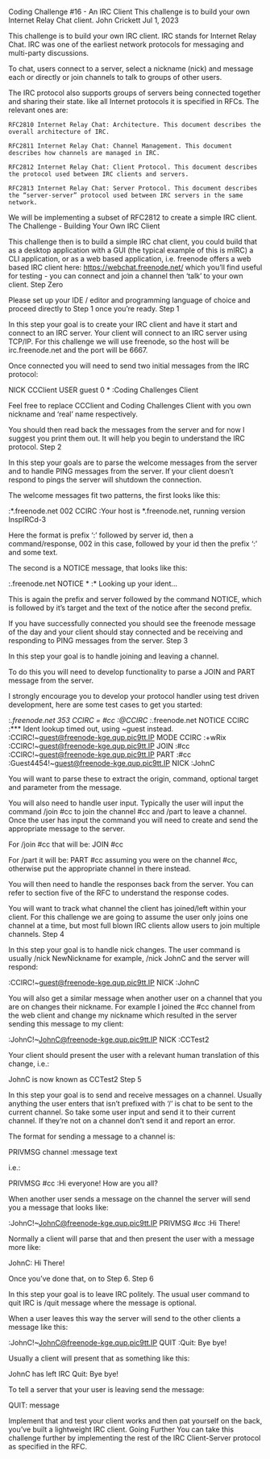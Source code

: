 Coding Challenge #16 - An IRC Client
This challenge is to build your own Internet Relay Chat client.
John Crickett
Jul 1, 2023

This challenge is to build your own IRC client. IRC stands for Internet Relay Chat. IRC was one of the earliest network protocols for messaging and multi-party discussions.

To chat, users connect to a server, select a nickname (nick) and message each or directly or join channels to talk to groups of other users.

The IRC protocol also supports groups of servers being connected together and sharing their state. like all Internet protocols it is specified in RFCs. The relevant ones are:

    RFC2810 Internet Relay Chat: Architecture. This document describes the overall architecture of IRC.

    RFC2811 Internet Relay Chat: Channel Management. This document describes how channels are managed in IRC.

    RFC2812 Internet Relay Chat: Client Protocol. This document describes the protocol used between IRC clients and servers.

    RFC2813 Internet Relay Chat: Server Protocol. This document describes the “server-server” protocol used between IRC servers in the same network.

We will be implementing a subset of RFC2812 to create a simple IRC client.
The Challenge - Building Your Own IRC Client

This challenge then is to build a simple IRC chat client, you could build that as a desktop application with a GUI (the typical example of this is mIRC) a CLI application, or as a web based application, i.e. freenode offers a web based IRC client here: https://webchat.freenode.net/ which you’ll find useful for testing - you can connect and join a channel then ‘talk’ to your own client.
Step Zero

Please set up your IDE / editor and programming language of choice and proceed directly to Step 1 once you’re ready.
Step 1

In this step your goal is to create your IRC client and have it start and connect to an IRC server. Your client will connect to an IRC server using TCP/IP. For this challenge we will use freenode, so the host will be irc.freenode.net and the port will be 6667.

Once connected you will need to send two initial messages from the IRC protocol:

NICK CCClient
USER guest 0 * :Coding Challenges Client

Feel free to replace CCClient and Coding Challenges Client with you own nickname and ‘real’ name respectively.

You should then read back the messages from the server and for now I suggest you print them out. It will help you begin to understand the IRC protocol.
Step 2

In this step your goals are to parse the welcome messages from the server and to handle PING messages from the server. If your client doesn’t respond to pings the server will shutdown the connection.

The welcome messages fit two patterns, the first looks like this:

:*.freenode.net 002 CCIRC :Your host is *.freenode.net, running version InspIRCd-3

Here the format is prefix ‘:’ followed by server id, then a command/response, 002 in this case, followed by your id then the prefix ‘:’ and some text.

The second is a NOTICE message, that looks like this:

:.freenode.net NOTICE * :* Looking up your ident...

This is again the prefix and server followed by the command NOTICE, which is followed by it’s target and the text of the notice after the second prefix.

If you have successfully connected you should see the freenode message of the day and your client should stay connected and be receiving and responding to PING messages from the server.
Step 3

In this step your goal is to handle joining and leaving a channel.

To do this you will need to develop functionality to parse a JOIN and PART message from the server.

I strongly encourage you to develop your protocol handler using test driven development, here are some test cases to get you started:

:*.freenode.net 353 CCIRC = #cc :@CCIRC
:*.freenode.net NOTICE CCIRC :*** Ident lookup timed out, using ~guest instead.
:CCIRC!~guest@freenode-kge.qup.pic9tt.IP MODE CCIRC :+wRix
:CCIRC!~guest@freenode-kge.qup.pic9tt.IP JOIN :#cc
:CCIRC!~guest@freenode-kge.qup.pic9tt.IP PART :#cc
:Guest4454!~guest@freenode-kge.qup.pic9tt.IP NICK :JohnC

You will want to parse these to extract the origin, command, optional target and parameter from the message.

You will also need to handle user input. Typically the user will input the command /join #cc to join the channel #cc and /part to leave a channel. Once the user has input the command you will need to create and send the appropriate message to the server.

For /join #cc that will be: JOIN #cc

For /part it will be: PART #cc assuming you were on the channel #cc, otherwise put the appropriate channel in there instead.

You will then need to handle the responses back from the server. You can refer to section five of the RFC to understand the response codes.

You will want to track what channel the client has joined/left within your client. For this challenge we are going to assume the user only joins one channel at a time, but most full blown IRC clients allow users to join multiple channels.
Step 4

In this step your goal is to handle nick changes. The user command is usually /nick NewNickname for example, /nick JohnC and the server will respond:

:CCIRC!~guest@freenode-kge.qup.pic9tt.IP NICK :JohnC

You will also get a similar message when another user on a channel that you are on changes their nickname. For example I joined the #cc channel from the web client and change my nickname which resulted in the server sending this message to my client:

:JohnC!~JohnC@freenode-kge.qup.pic9tt.IP NICK :CCTest2

Your client should present the user with a relevant human translation of this change, i.e.:

JohnC is now known as CCTest2
Step 5

In this step your goal is to send and receive messages on a channel. Usually anything the user enters that isn’t prefixed with ‘/’ is chat to be sent to the current channel. So take some user input and send it to their current channel. If they’re not on a channel don’t send it and report an error.

The format for sending a message to a channel is:

PRIVMSG channel :message text

i.e.:

PRIVMSG #cc :Hi everyone! How are you all?

When another user sends a message on the channel the server will send you a message that looks like:

:JohnC!~JohnC@freenode-kge.qup.pic9tt.IP PRIVMSG #cc :Hi There!

Normally a client will parse that and then present the user with a message more like:

JohnC: Hi There!

Once you’ve done that, on to Step 6.
Step 6

In this step your goal is to leave IRC politely. The usual user command to quit IRC is /quit message where the message is optional.

When a user leaves this way the server will send to the other clients a message like this:

:JohnC!~JohnC@freenode-kge.qup.pic9tt.IP QUIT :Quit: Bye bye!

Usually a client will present that as something like this:

JohnC has left IRC Quit: Bye bye!

To tell a server that your user is leaving send the message:

QUIT: message

Implement that and test your client works and then pat yourself on the back, you’ve built a lightweight IRC client.
Going Further
You can take this challenge further by implementing the rest of the IRC Client-Server protocol as specified in the RFC.
